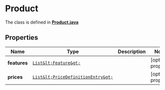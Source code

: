 

# Product

The class is defined in **[Product.java](../../src/main/java/com/aixtra/couchcode/model/Product.java)**

## Properties

Name | Type | Description | Notes
------------ | ------------- | ------------- | -------------
**features** | [`List&lt;Feature&gt;`](Feature.md) |  |  [optional property]
**prices** | [`List&lt;PriceDefinitionEntry&gt;`](PriceDefinitionEntry.md) |  |  [optional property]




